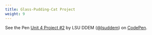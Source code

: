 ```yaml
---
title: Glass-Pudding-Cat Project
weight: 9
---
```


<p data-height="600" data-theme-id="33744" data-slug-hash="8d9b16053363f9c6be9b81980727f580" data-default-tab="js,result" data-user="lsuddem" data-pen-title="Unit 4 Project #2" data-editable="true" class="codepen">See the Pen <a href="https://codepen.io/lsuddem/pen/8d9b16053363f9c6be9b81980727f580/">Unit 4 Project #2</a> by LSU DDEM (<a href="https://codepen.io/lsuddem">@lsuddem</a>) on <a href="https://codepen.io">CodePen</a>.</p>
<script async src="https://static.codepen.io/assets/embed/ei.js"></script>